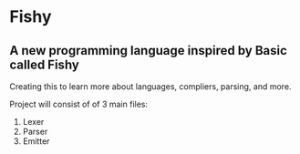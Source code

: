 # Fishy
## A new programming language inspired by Basic called Fishy

Creating this to learn more about languages, compliers, parsing, and more.

Project will consist of of 3 main files:
1. Lexer
2. Parser
3. Emitter


